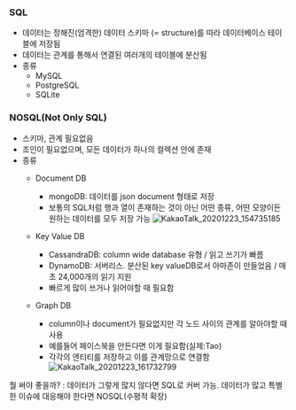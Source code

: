### SQL

- 데이터는 정해진(엄격한) 데이터 스키마 (= structure)를 따라 데이터베이스 테이블에 저장됨
- 데이터는 관계를 통해서 연결된 여러개의 테이블에 분산됨
- 종류
  * MySQL
  * PostgreSQL
  * SQLite

### NOSQL(Not Only SQL)

- 스키마, 관계 필요없음
- 조인이 필요없으며, 모든 데이터가 하나의 컬렉션 안에 존재
- 종류
  * Document DB
    - mongoDB: 데이터를 json document 형태로 저장
    - 보통의 SQL처럼 행과 열이 존재하는 것이 아닌 어떤 종류, 어떤 모양이든 원하는 데이터를 모두 저장 가능 
    ![KakaoTalk_20201223_154735185](https://user-images.githubusercontent.com/23302973/102970675-4e102500-453b-11eb-8ebd-58205d1c2c3e.jpg)
  
  * Key Value DB
    - CassandraDB: column wide database 유형 / 읽고 쓰기가 빠름
    - DynamoDB: 서버리스. 분산된 key valueDB로서 아마존이 만들었음 / 매초 24,000개의 읽기 지원
    - 빠르게 많이 쓰거나 읽어야할 때 필요함
  
  * Graph DB 
    - column이나 document가 필요없지만 각 노드 사이의 관계를 알아야할 때 사용
    - 예를들어 페이스북을 만든다면 이게 필요함(실제:Tao)
    - 각각의 엔티티를 저장하고 이를 관계망으로 연결함
    ![KakaoTalk_20201223_161732799](https://user-images.githubusercontent.com/23302973/102970678-4f415200-453b-11eb-9f03-7d003b843b6a.jpg)

뭘 써야 좋을까? : 데이터가 그렇게 많지 않다면 SQL로 커버 가능. 데이터가 많고 특별한 이슈에 대응해야 한다면 NOSQL(수평적 확장)
